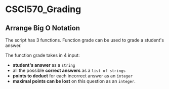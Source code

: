 # CSCI570_Grading

## Arrange Big O Notation

The script has 3 functions. Function grade can be used to grade a student's answer. 

The function grade takes in 4 input: 
* **student's answer** as a `string`
* all the possible **correct answers** as a `list of strings`
* **points to deduct** for each incorrect answer as an `integer`
* **maximal points can be lost** on this question as an `integer`. 